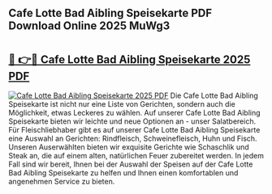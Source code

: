 ## Cafe Lotte Bad Aibling Speisekarte PDF Download Online 2025 MuWg3

# <h2><a href="http://gcaee2o.nevu.top/?p=Cafe+Lotte+Bad+Aibling+Speisekarte">🔗 👉🔴 Cafe Lotte Bad Aibling Speisekarte 2025 PDF</a></h2>

[![Cafe Lotte Bad Aibling Speisekarte 2025 PDF](https://i.imgur.com/dBaPXMq.png)](http://gcaee2o.nevu.top/?p=Cafe+Lotte+Bad+Aibling+Speisekarte)
Die Cafe Lotte Bad Aibling Speisekarte ist nicht nur eine Liste von Gerichten, sondern auch die Möglichkeit, etwas Leckeres zu wählen. Auf unserer Cafe Lotte Bad Aibling Speisekarte bieten wir leichte und neue Optionen an - unser Salatbereich. Für Fleischliebhaber gibt es auf unserer Cafe Lotte Bad Aibling Speisekarte eine Auswahl an Gerichten: Rindfleisch, Schweinefleisch, Huhn und Fisch. Unseren Auserwählten bieten wir exquisite Gerichte wie Schaschlik und Steak an, die auf einem alten, natürlichen Feuer zubereitet werden. In jedem Fall sind wir bereit, Ihnen bei der Auswahl der Speisen auf der Cafe Lotte Bad Aibling Speisekarte zu helfen und Ihnen einen komfortablen und angenehmen Service zu bieten.
